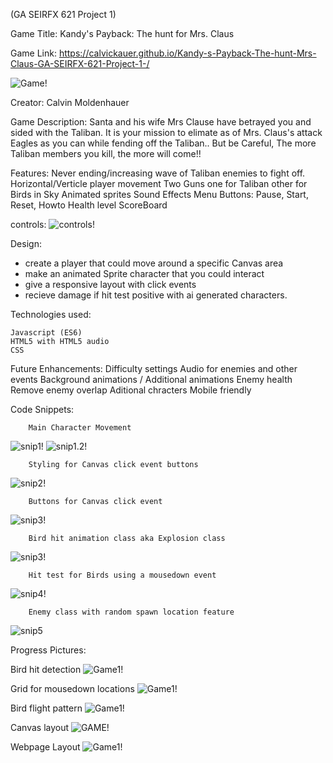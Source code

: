 (GA SEIRFX 621 Project 1)

Game Title: Kandy's Payback: The hunt for Mrs. Claus

Game Link: https://calvickauer.github.io/Kandy-s-Payback-The-hunt-Mrs-Claus-GA-SEIRFX-621-Project-1-/

![Game!](https://user-images.githubusercontent.com/106926062/183257513-431fc8a0-ed4e-4506-9a34-3fbb4b6b3908.png)

Creator: Calvin Moldenhauer

Game Description:
Santa and his wife Mrs Clause have betrayed you and sided with the Taliban.
It is your mission to elimate as of Mrs. Claus's attack Eagles as you can while fending off the Taliban.. But be Careful, The more Taliban members you kill, the more will come!!

Features:
Never ending/increasing wave of Taliban enemies to fight off.
Horizontal/Verticle player movement
Two Guns one for Taliban other for Birds in Sky
Animated sprites
Sound Effects
Menu Buttons: Pause, Start, Reset, Howto 
Health level
ScoreBoard

controls:
![controls!](https://user-images.githubusercontent.com/106926062/183259975-228d98f7-cca7-469f-96cb-3f53cb59e92d.png)


Design:
- create a player that could move around a specific Canvas area
- make an animated Sprite character that you could interact
- give a responsive layout with click events
- recieve damage if hit test positive with ai generated characters.

Technologies used:

    Javascript (ES6)
    HTML5 with HTML5 audio
    CSS



Future Enhancements:
    Difficulty settings
    Audio for enemies and other events
    Background animations / Additional animations
    Enemy health
    Remove enemy overlap
    Aditional chracters
    Mobile friendly



Code Snippets: 

        Main Character Movement
![snip1!](https://user-images.githubusercontent.com/106926062/183533293-75a7df54-380e-4fd9-9e5d-fbcba87344ac.png)
![snip1.2!](https://user-images.githubusercontent.com/106926062/183534245-b60c59e1-3b66-4dd1-86e5-8fbeb764394b.png)

        Styling for Canvas click event buttons
![snip2!](https://user-images.githubusercontent.com/106926062/183533307-95555434-a34f-4ef9-9e5d-942b389af8c2.png)

        Buttons for Canvas click event
![snip3!](https://user-images.githubusercontent.com/106926062/183533378-270c8cba-516c-4153-865a-7e85771acbc9.png)


        Bird hit animation class aka Explosion class
![snip3!](https://user-images.githubusercontent.com/106926062/183533403-4126b563-49a7-47f5-af98-ce658b001ac4.png)

        Hit test for Birds using a mousedown event
![snip4!](https://user-images.githubusercontent.com/106926062/183533407-1dcb27d4-b15b-44d6-adf6-dde547afe5dc.png)

        Enemy class with random spawn location feature
![snip5](https://user-images.githubusercontent.com/106926062/183533455-b93b3285-1776-4f92-9137-28f6b1df3b43.png)




Progress Pictures:

Bird hit detection
![Game1!](https://user-images.githubusercontent.com/106926062/183257103-81eed4ee-65c8-45c9-9520-08d3c028db61.png)

Grid for mousedown locations
![Game1!](https://user-images.githubusercontent.com/106926062/183257096-15461ae1-3230-4de6-ac56-62bcdd43cb39.png)

Bird flight pattern
![Game1!](https://user-images.githubusercontent.com/106926062/183257089-f1118d2e-d4af-4455-b0d9-0cfbce72e0ee.png)

Canvas layout
![GAME!](https://user-images.githubusercontent.com/106926062/183257153-ca470d14-cb07-4d86-8811-43e72abd90d3.png)

Webpage Layout
![Game1!](https://user-images.githubusercontent.com/106926062/183257159-75c6d461-e7c6-4671-8fff-95ec49a030b4.png)


